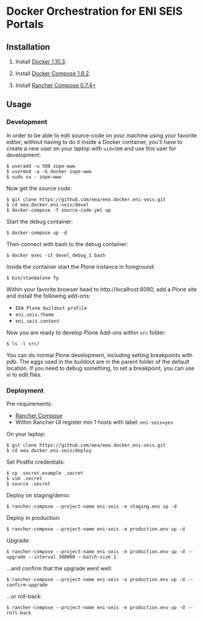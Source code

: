 # Docker Orchestration for ENI SEIS Portals

## Installation

1. Install [Docker 1.10.3](https://docs.docker.com/engine/installation/linux/centos/).

2. Install [Docker Compose 1.6.2](https://docs.docker.com/compose/install/).

3. Install [Rancher Compose 0.7.4+](http://www.rancher.com)

## Usage

### Development

In order to be able to edit source-code on your machine using your favorite editor, without having to do it inside a Docker container, you'll have to create a new user on your laptop with `uid=500` and use this user for development:

    $ useradd -u 500 zope-www
    $ usermod -a -G docker zope-www
    $ sudo su - zope-www

Now get the source code:

    $ git clone https://github.com/eea/eea.docker.eni-seis.git
    $ cd eea.docker.eni-seis/devel
    $ docker-compose -f source-code.yml up

Start the debug container:

    $ docker-compose up -d

Then connect with bash to the debug container:

    $ docker exec -it devel_debug_1 bash
    
Inside the container start the Plone instance in foreground:

    $ bin/standalone fg

Within your favorite browser head to http://localhost:8080,
add a Plone site and install the following add-ons:
* `EEA Plone buildout profile`
* `eni.seis.theme`
* `eni.seis.content`

Now you are ready to develop Plone Add-ons within `src` folder:

    $ ls -l src/

You can do normal Plone development, including setting breakpoints 
with pdb. The eggs used in the buildout are in the parent folder of
the default location. If you need to debug something, to set a 
breakpoint, you can use vi to edit files.

### Deployment

Pre-requirements:

* [Rancher Compose](http://docs.rancher.com/rancher/rancher-compose/)
* Within Rancher UI register min 1 hosts with label: `eni-seis=yes`

On your laptop:

    $ git clone https://github.com/eea/eea.docker.eni-seis.git
    $ cd eea.docker.eni-seis/deploy

Set Postfix credentials:

    $ cp .secret.example .secret
    $ vim .secret
    $ source .secret

Deploy on staging/demo:

    $ rancher-compose --project-name eni-seis -e staging.env up -d

Deploy in production:

    $ rancher-compose --project-name eni-seis -e production.env up -d

Upgrade:

    $ rancher-compose --project-name eni-seis -e production.env up -d --upgrade --interval 300000 --batch-size 1

...and confirm that the upgrade went well:

    $ rancher-compose --project-name eni-seis -e production.env up -d --confirm-upgrade

...or roll-back:

    $ rancher-compose --project-name eni-seis -e production.env up -d --roll-back
